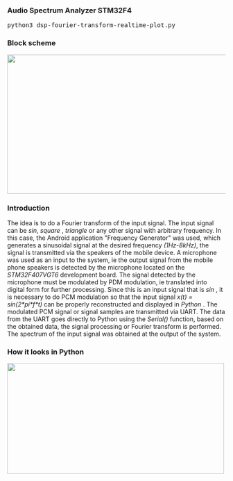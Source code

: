 <h3>Audio Spectrum Analyzer STM32F4</h3>

<pre>python3 dsp-fourier-transform-realtime-plot.py</pre>

<h3>Block scheme</h3>
<img width="700" height="320" src="https://imgur.com/oRtLfcs.png"></img>

<h3>Introduction</h3>
<p stlye="font-weight: normal;">The idea is to do a Fourier transform of the input signal. The input signal can be <i>sin</i>, <i> square </i>, <i> triangle </i> or any other signal with arbitrary frequency. In this case, the Android application "Frequency Generator" was used, which generates a sinusoidal signal at the desired frequency <i>(1Hz-8kHz)</i>, the signal is transmitted via the speakers of the mobile device. A microphone was used as an input to the system, ie the output signal from the mobile phone speakers is detected by the microphone located on the <i>STM32F407VGT6</i> development board. The signal detected by the microphone must be modulated by PDM modulation, ie translated into digital form for further processing. Since this is an input signal that is <i> sin </i>, it is necessary to do PCM modulation so that the input signal <i>x(t) = sin(2*pi*f*t)</i> can be properly reconstructed and displayed in <i> Python </i>. The modulated PCM signal or signal samples are transmitted via UART. The data from the UART goes directly to Python using the <i>Serial()</i> function, based on the obtained data, the signal processing or Fourier transform is performed. The spectrum of the input signal was obtained at the output of the system.</p>

<h3>How it looks in Python</h3>
<img width="500" height="255" src="https://i.imgur.com/3YT0UbX.gif"></img>


